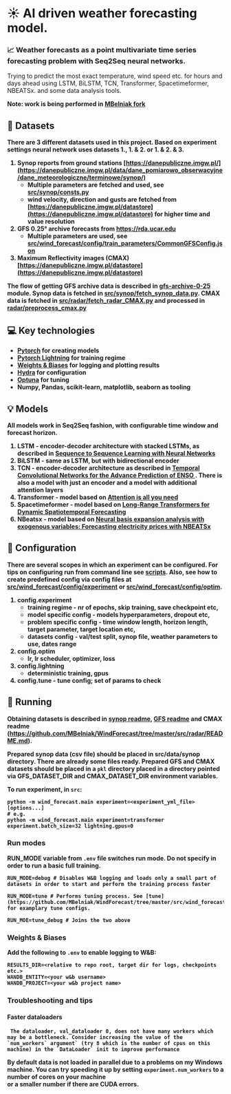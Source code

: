 # :sunny: AI driven weather forecasting model.
### :chart_with_upwards_trend: Weather forecasts as a point multivariate time series forecasting problem with Seq2Seq neural networks.

Trying to predict the most exact temperature, wind speed etc. for hours and days ahead
using LSTM, BiLSTM, TCN, Transformer, Spacetimeformer, NBEATSx. and some data analysis tools.

<b> Note: work is being performed in [MBelniak fork](https://github.com/MBelniak/WindForecast)<b>

## :card_index: Datasets

There are 3 different datasets used in this project. Based on experiment settings neural network uses datasets 1., 1. & 2. or 1. & 2. & 3.
1. Synop reports from ground stations [https://danepubliczne.imgw.pl/](https://danepubliczne.imgw.pl/data/dane_pomiarowo_obserwacyjne/dane_meteorologiczne/terminowe/synop/)
    - Multiple parameters are fetched and used, see [src/synop/consts.py](https://github.com/MBelniak/WindForecast/blob/master/src/synop/consts.py#L51)
    - wind velocity, direction and gusts are fetched from [https://danepubliczne.imgw.pl/datastore](https://danepubliczne.imgw.pl/datastore) for higher time and value resolution
2. GFS 0.25° archive forecasts from https://rda.ucar.edu
    - Multiple parameters are used, see [src/wind_forecast/config/train_parameters/CommonGFSConfig.json](https://github.com/MBelniak/WindForecast/blob/master/src/wind_forecast/config/train_parameters/CommonGFSConfig.json)
3. Maximum Reflectivity images (CMAX) [https://danepubliczne.imgw.pl/datastore](https://danepubliczne.imgw.pl/datastore)

The flow of getting GFS archive data is described in [gfs-archive-0-25](https://github.com/MBelniak/WindForecast/tree/master/src/gfs_archive_0_25) module.
Synop data is fetched in [src/synop/fetch_synop_data.py](https://github.com/MBelniak/WindForecast/blob/master/src/synop/fetch_synop_data.py).
CMAX data is fetched in [src/radar/fetch_radar_CMAX.py](https://github.com/MBelniak/WindForecast/blob/master/src/radar/fetch_radar_CMAX.py) and processed in [radar/preprocess_cmax.py](https://github.com/MBelniak/WindForecast/blob/master/src/radar/preprocess_cmax.py)

## :computer: Key technologies
  - [Pytorch](https://pytorch.org/) for creating models
  - [Pytorch Lightning](https://www.pytorchlightning.ai/) for training regime
  - [Weights & Biases](https://wandb.ai/) for logging and plotting results
  - [Hydra](https://hydra.cc/docs/intro/) for configuration
  - [Optuna](https://optuna.org/) for tuning
  - Numpy, Pandas, scikit-learn, matplotlib, seaborn as tooling 
  
## :bulb: Models
All models work in Seq2Seq fashion, with configurable time window and forecast horizon.
1. LSTM - encoder-decoder architecture with stacked LSTMs, as described in [Sequence to Sequence Learning with Neural Networks
](https://arxiv.org/abs/1409.3215)
2. BiLSTM - same as LSTM, but with bidirectional encoder
3. TCN - encoder-decoder architecture as described in [Temporal Convolutional Networks for the Advance Prediction of ENSO
](https://www.nature.com/articles/s41598-020-65070-5). There is also a model with just an encoder and a model with additional attention layers
4. Transformer - model based on [Attention is all you need](https://arxiv.org/abs/1706.03762)
5. Spacetimeformer - model based on [Long-Range Transformers for Dynamic Spatiotemporal Forecasting
](https://arxiv.org/abs/2109.12218)
6. NBeatsx - model based on [Neural basis expansion analysis with exogenous variables: Forecasting electricity prices with NBEATSx
](https://arxiv.org/abs/2104.05522)

## :wrench: Configuration
There are several scopes in which an experiment can be configured. For tips on configuring run from command line see [scripts](https://github.com/MBelniak/WindForecast/tree/master/scripts). Also, see how to create predefined config via config files at [src/wind_forecast/config/experiment](https://github.com/MBelniak/WindForecast/tree/master/src/wind_forecast/config/experiment) or [src/wind_forecast/config/optim](https://github.com/MBelniak/WindForecast/tree/master/src/wind_forecast/config/optim).
1. config.experiment
    - training regime - nr of epochs, skip training, save checkpoint etc,
    - model specific config - models hyperparameters, dropout etc,
    - problem specific config - time window length, horizon length, target parameter, target location etc,
    - datasets config - val/test split, synop file, weather parameters to use, dates range
2. config.optim
    - lr, lr scheduler, optimizer, loss
3. config.lightning
    - deterministic training, gpus
4. config.tune - tune config; set of params to check

## :running: Running
Obtaining datasets is described in [synop readme](https://github.com/MBelniak/WindForecast/tree/master/src/synop/README.md), [GFS readme](https://github.com/MBelniak/WindForecast/blob/master/src/gfs_archive_0_25/README.md) and CMAX readme (https://github.com/MBelniak/WindForecast/tree/master/src/radar/README.md).

Prepared synop data (csv file) should be placed in src/data/synop directory. There are already some files ready. Prepared GFS and CMAX datasets should be placed in a `pkl` directory placed in a directory pointed via GFS_DATASET_DIR and CMAX_DATASET_DIR environment variables.

To run experiment, in `src`:
```
python -m wind_forecast.main experiment=<experiment_yml_file> [options...]
# e.g.
python -m wind_forecast.main experiment=transformer experiment.batch_size=32 lightning.gpus=0
```

### Run modes
RUN_MODE variable from `.env` file switches run mode. Do not specify in order to run a basic full training.
```
RUN_MODE=debug # Disables W&B logging and loads only a small part of datasets in order to start and perform the training process faster

RUN_MODE=tune # Performs tuning process. See [tune](https://github.com/MBelniak/WindForecast/tree/master/src/wind_forecast/config/tune) for examplary tune configs.

RUN_MOE=tune_debug # Joins the two above
```

### Weights & Biases
Add the following to `.env` to enable logging to W&B:
```
RESULTS_DIR=<relative to repo root, target dir for logs, checkpoints etc.>
WANDB_ENTITY=<your w&b username>
WANDB_PROJECT=<your w&b project name>
```

### Troubleshooting and tips
#### Faster dataloaders
```
 The dataloader, val_dataloader 0, does not have many workers which may be a bottleneck. Consider increasing the value of the `num_workers` argument` (try 8 which is the number of cpus on this machine) in the `DataLoader` init to improve performance
 ```
By default data is not loaded in parallel due to a problems on my Windows machine.
You can try speeding it up by setting `experiment.num_workers` to a number of cores on your machine  
or a smaller number if there are CUDA errors.

